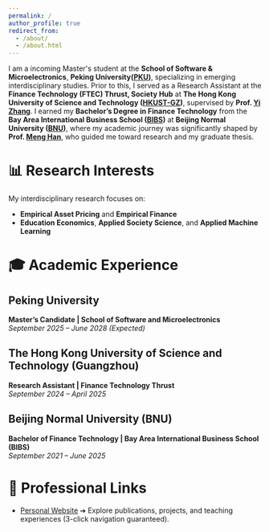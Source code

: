 ```yaml
---
permalink: /
author_profile: true
redirect_from: 
  - /about/
  - /about.html
---
```



I am a incoming Master's student at the **School of Software & Microelectronics**, **Peking University([PKU](https://www.pku.edu.cn/))**, specializing in emerging interdisciplinary studies. Prior to this, I served as a Research Assistant at the **Finance Technology (FTEC) Thrust, Society Hub** at **The Hong Kong University of Science and Technology ([HKUST-GZ](https://www.hkust-gz.edu.cn/zh/?variant=zh-cn))**, supervised by **Prof. [Yi Zhang](https://sites.google.com/view/yzhangone/home)**. I earned my **Bachelor’s Degree in Finance Technology** from the **Bay Area International Business School ([BIBS](https://bibs.bnu.edu.cn/))** at **Beijing Normal University ([BNU](https://www.bnu.edu.cn/))**, where my academic journey was significantly shaped by **Prof. [Meng Han](https://bibs.bnu.edu.cn/teachers/qzjs/587d80e0309b4d559299abec5d16924b.htm)**, who guided me toward research and my graduate thesis.  


# **📊 Research Interests**  
My interdisciplinary research focuses on:  
- **Empirical Asset Pricing** and **Empirical Finance**  
- **Education Economics**, **Applied Society Science**, and **Applied Machine Learning**  


# **🎓 Academic Experience**  

## **Peking University**  
**Master’s Candidate | School of Software and Microelectronics**  
*September 2025 – June 2028 (Expected)*  

## **The Hong Kong University of Science and Technology (Guangzhou)**  
**Research Assistant | Finance Technology Thrust**  
*September 2024 – April 2025*   

## **Beijing Normal University (BNU)**  
**Bachelor of Finance Technology | Bay Area International Business School (BIBS)**  
*September 2021 – June 2025*  


# **🔗 Professional Links**  
- [Personal Website](你的个人主页链接) ➔ Explore publications, projects, and teaching experiences (3-click navigation guaranteed).  





